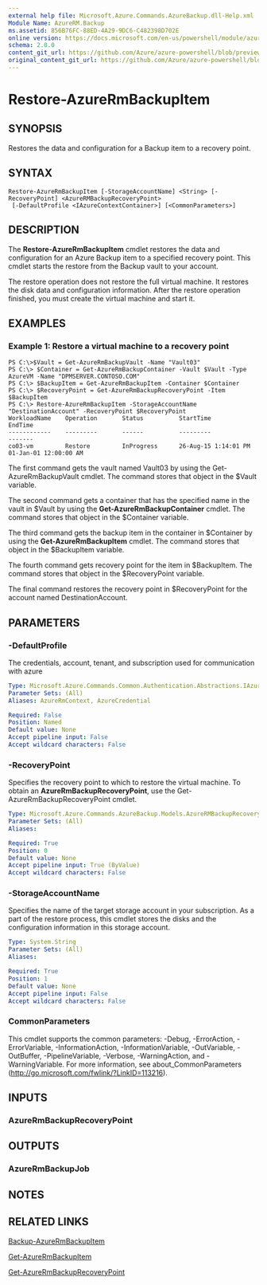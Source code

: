 ```yaml
---
external help file: Microsoft.Azure.Commands.AzureBackup.dll-Help.xml
Module Name: AzureRM.Backup
ms.assetid: 856B76FC-88ED-4A29-9DC6-C482398D702E
online version: https://docs.microsoft.com/en-us/powershell/module/azurerm.backup/restore-azurermbackupitem
schema: 2.0.0
content_git_url: https://github.com/Azure/azure-powershell/blob/preview/src/ResourceManager/AzureBackup/Commands.AzureBackup/help/Restore-AzureRmBackupItem.md
original_content_git_url: https://github.com/Azure/azure-powershell/blob/preview/src/ResourceManager/AzureBackup/Commands.AzureBackup/help/Restore-AzureRmBackupItem.md
---
```


# Restore-AzureRmBackupItem

## SYNOPSIS
Restores the data and configuration for a Backup item to a recovery point.

## SYNTAX

```
Restore-AzureRmBackupItem [-StorageAccountName] <String> [-RecoveryPoint] <AzureRMBackupRecoveryPoint>
 [-DefaultProfile <IAzureContextContainer>] [<CommonParameters>]
```

## DESCRIPTION
The **Restore-AzureRmBackupItem** cmdlet restores the data and configuration for an Azure Backup item to a specified recovery point.
This cmdlet starts the restore from the Backup vault to your account.

The restore operation does not restore the full virtual machine.
It restores the disk data and configuration information.
After the restore operation finished, you must create the virtual machine and start it.

## EXAMPLES

### Example 1: Restore a virtual machine to a recovery point
```
PS C:\>$Vault = Get-AzureRmBackupVault -Name "Vault03"
PS C:\> $Container = Get-AzureRmBackupContainer -Vault $Vault -Type AzureVM -Name "DPMSERVER.CONTOSO.COM"
PS C:\> $BackupItem = Get-AzureRmBackupItem -Container $Container
PS C:\> $RecoveryPoint = Get-AzureRmBackupRecoveryPoint -Item $BackupItem 
PS C:\> Restore-AzureRmBackupItem -StorageAccountName "DestinationAccount" -RecoveryPoint $RecoveryPoint 
WorkloadName    Operation       Status          StartTime              EndTime
------------    ---------       ------          ---------              -------
co03-vm         Restore         InProgress      26-Aug-15 1:14:01 PM   01-Jan-01 12:00:00 AM
```

The first command gets the vault named Vault03 by using the Get-AzureRmBackupVault cmdlet.
The command stores that object in the $Vault variable.

The second command gets a container that has the specified name in the vault in $Vault by using the **Get-AzureRmBackupContainer** cmdlet.
The command stores that object in the $Container variable.

The third command gets the backup item in the container in $Container by using the **Get-AzureRmBackupItem** cmdlet.
The command stores that object in the $BackupItem variable.

The fourth command gets recovery point for the item in $BackupItem.
The command stores that object in the $RecoveryPoint variable.

The final command restores the recovery point in $RecoveryPoint for the account named DestinationAccount.

## PARAMETERS

### -DefaultProfile
The credentials, account, tenant, and subscription used for communication with azure

```yaml
Type: Microsoft.Azure.Commands.Common.Authentication.Abstractions.IAzureContextContainer
Parameter Sets: (All)
Aliases: AzureRmContext, AzureCredential

Required: False
Position: Named
Default value: None
Accept pipeline input: False
Accept wildcard characters: False
```

### -RecoveryPoint
Specifies the recovery point to which to restore the virtual machine.
To obtain an **AzureRmBackupRecoveryPoint**, use the Get-AzureRmBackupRecoveryPoint cmdlet.

```yaml
Type: Microsoft.Azure.Commands.AzureBackup.Models.AzureRMBackupRecoveryPoint
Parameter Sets: (All)
Aliases: 

Required: True
Position: 0
Default value: None
Accept pipeline input: True (ByValue)
Accept wildcard characters: False
```

### -StorageAccountName
Specifies the name of the target storage account in your subscription.
As a part of the restore process, this cmdlet stores the disks and the configuration information in this storage account.

```yaml
Type: System.String
Parameter Sets: (All)
Aliases: 

Required: True
Position: 1
Default value: None
Accept pipeline input: False
Accept wildcard characters: False
```

### CommonParameters
This cmdlet supports the common parameters: -Debug, -ErrorAction, -ErrorVariable, -InformationAction, -InformationVariable, -OutVariable, -OutBuffer, -PipelineVariable, -Verbose, -WarningAction, and -WarningVariable. For more information, see about_CommonParameters (http://go.microsoft.com/fwlink/?LinkID=113216).

## INPUTS

### AzureRmBackupRecoveryPoint

## OUTPUTS

### AzureRmBackupJob

## NOTES

## RELATED LINKS

[Backup-AzureRmBackupItem](./Backup-AzureRmBackupItem.md)

[Get-AzureRmBackupItem](./Get-AzureRmBackupItem.md)

[Get-AzureRmBackupRecoveryPoint](./Get-AzureRmBackupRecoveryPoint.md)


